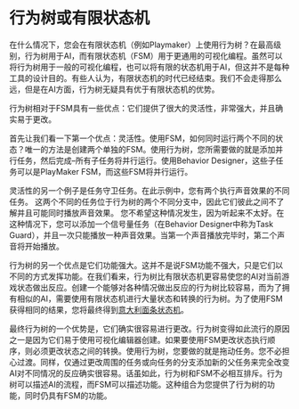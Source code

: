 ﻿# 行为树或有限状态机
在什么情况下，您会在有限状态机（例如Playmaker）上使用行为树？在最高级别，行为树用于AI，而有限状态机（FSM）用于更通用的可视化编程。虽然可以将行为树用于一般的可视化编程，也可以将有限的状态机用于AI，但这并不是每种工具的设计目的。有些人认为，有限状态机的时代已经结束。我们不会走得那么远，但是在AI方面，行为树无疑具有优于有限状态机的优势。

行为树相对于FSM具有一些优点：它们提供了很大的灵活性，非常强大，并且确实易于更改。

首先让我们看一下第一个优点：灵活性。使用FSM，如何同时运行两个不同的状态？唯一的方法是创建两个单独的FSM。使用行为树，您所需要做的就是添加并行任务，然后完成–所有子任务将并行运行。使用Behavior Designer，这些子任务可以是PlayMaker FSM，而这些FSM将并行运行。

灵活性的另一个例子是任务守卫任务。在此示例中，您有两个执行声音效果的不同任务。
这两个不同的任务位于行为树的两个不同分支中，因此它们彼此之间不了解并且可能同时播放声音效果。
您不希望这种情况发生，因为听起来不太好。在这种情况下，您可以添加一个信号量任务（在Behavior Designer中称为Task Guard），并且一次只能播放一种声音效果。当第一个声音播放完毕时，第二个声音将开始播放。

行为树的另一个优点是它们功能强大。这并不是说FSM功能不强大，只是它们以不同的方式发挥功能。在我们看来，行为树比有限状态机更容易使您的AI对当前游戏状态做出反应。创建一个能够对各种情况做出反应的行为树比较容易，而为了拥有相似的AI，需要使用有限状态机进行大量状态和转换的行为树。为了使用FSM获得相同的结果，您将最终得到[意大利面条状态机](https://answers.unrealengine.com/storage/temp/23368-statemachinespaghetti.png)。

最终行为树的一个优势是，它们确实很容易进行更改。行为树变得如此流行的原因之一是因为它们易于使用可视化编辑器创建。如果要使用FSM更改状态执行顺序，则必须更改状态之间的转换。使用行为树，您要做的就是拖动任务。您不必担心过渡。同样，仅通过更改周围的任务或向任务的分支添加新的父任务来完全改变AI对不同情况的反应确实很容易。话虽如此，行为树和FSM不必相互排斥。行为树可以描述AI的流程，而FSM可以描述功能。这种组合为您提供了行为树的功能，同时仍具有FSM的功能。

<!--stackedit_data:
eyJoaXN0b3J5IjpbLTU4NjcwMDE2NiwtMTAxNjIzNzYyMywtND
M2ODM2NTMsLTE2MTY5NzE1ODksNzMwOTk4MTE2XX0=
-->